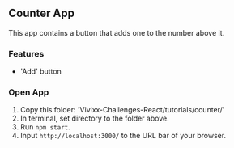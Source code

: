 ## Counter App
This app contains a button that adds one to the number above it.
### Features
- 'Add' button

### Open App
1. Copy this folder: 'Vivixx-Challenges-React/tutorials/counter/'
2. In terminal, set directory to the folder above.
3. Run `npm start`.
4. Input `http://localhost:3000/` to the URL bar of your browser.

